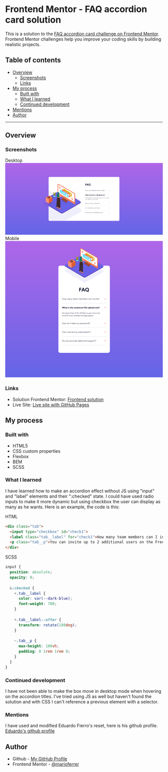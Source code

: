 # Frontend Mentor - FAQ accordion card solution

This is a solution to the [FAQ accordion card challenge on Frontend Mentor](https://www.frontendmentor.io/challenges/faq-accordion-card-XlyjD0Oam). Frontend Mentor challenges help you improve your coding skills by building realistic projects. 

## Table of contents

- [Overview](#overview)
  - [Screenshots](#screenshots)
  - [Links](#links)
- [My process](#my-process)
  - [Built with](#built-with)
  - [What I learned](#what-i-learned)
  - [Continued development](#continued-development)
- [Mentions](#mentions)
- [Author](#author)

---

## Overview

### Screenshots
Desktop
![Desktop](images/Screenshot-desktop.png)
Mobile
![Mobile](images/Screenshot-mobile.png)


### Links

- Solution Frontend Mentor: [Frontend solution](https://www.frontendmentor.io/solutions/social-proof-section-HOrJECzrEk)
- Live Site: [Live site with GitHub Pages](https://marioferrer.github.io/FM-08_social-proof/)

## My process

### Built with

- HTML5
- CSS custom properties
- Flexbox
- BEM
- SCSS

### What I learned

I have learned how to make an accordion effect without JS using "input" and "label" elements and their ":checked" state. I could have used radio inputs to make it more dynamic but using checkbox the user can display as many as he wants.
Here is an example, the code is this:

HTML
```html
<div class="tab">
  <input type="checkbox" id="check1">
  <label class="tab__label" for="check1">How many team members can I invite?</label>
  <p class="tab__p">You can invite up to 2 additional users on the Free plan. There is no limit on team members for the Premium plan.</p>
</div>
```

SCSS
```scss
input {
  position: absolute;
  opacity: 0;

  &:checked {
    +.tab__label {
      color: var(--dark-blue);
      font-weight: 700;
    }

    +.tab__label::after {
      transform: rotate(180deg);
    }

    ~.tab__p {
      max-height: 100vh;
      padding: 0 1rem 1rem 0;
    }
  }
}
```

### Continued development

I have not been able to make the box move in desktop mode when hovering on the accordion titles. I've tried using JS as well but haven't found the solution and with CSS I can't reference a previous element with a selector.

### Mentions

I have used and modified Eduardo Fierro's reset, here is his github profile. <br>
[Eduardo's github profile](https://github.com/eduardofierropro/Reset-CSS)

## Author

- Github - [My GitHub Profile](https://github.com/marioferrer)
- Frontend Mentor - [@marioferrer](https://www.frontendmentor.io/profile/marioferrer)



